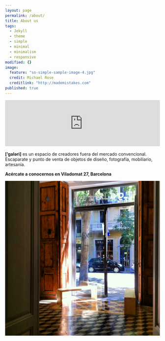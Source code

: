```yaml
---
layout: page
permalink: /about/
title: About us
tags: 
  - Jekyll
  - theme
  - simple
  - minimal
  - minimalism
  - responsive
modified: {}
image: 
  feature: "so-simple-sample-image-4.jpg"
  credit: Michael Rose
  creditlink: "http://mademistakes.com"
published: true
---
```



<!-- SnapWidget -->
<script src="http://snapwidget.com/js/snapwidget.js"></script>
<iframe src="http://snapwidget.com/in/?u=Z2FsZXJpYmNufGlufDI1MHwzfDN8fG5vfDV8bm9uZXxvblN0YXJ0fG5vfHllcw==&ve=020914" title="Instagram Widget" class="snapwidget-widget" allowTransparency="true" frameborder="0" scrolling="no" style="border:none; overflow:hidden; width:100%;"></iframe>

**[’galəri]** es un espacio de creadores fuera del mercado convencional. Escaparate y punto de venta de objetos de diseño, fotografía, mobiliario, artesanía.

**Acércate a conocernos en Viladomat 27, Barcelona**

![](/IMG_5327.JPG)

[^1]: Example: *domain.com/category-name/post-title*